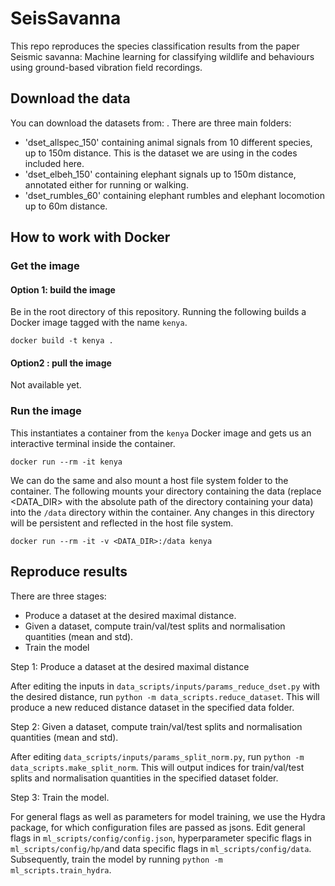 # SeisSavanna

This repo reproduces the species classification results from the paper Seismic savanna: Machine learning for classifying wildlife and behaviours using ground-based vibration field recordings.

## Download the data 

You can download the datasets from: . There are three main folders:
- 'dset_allspec_150' containing animal signals from 10 different species, up to 150m distance. This is the dataset we are using in the codes included here.
- 'dset_elbeh_150' containing elephant signals up to 150m distance, annotated either for running or walking.
- 'dset_rumbles_60' containing elephant rumbles and elephant locomotion up to 60m distance.

## How to work with Docker

### Get the image
#### Option 1: build the image

Be in the root directory of this repository. Running the following builds a Docker image tagged with the name `kenya`.

```
docker build -t kenya .
```

#### Option2 : pull the image

Not available yet.

### Run the image

This instantiates a container from the `kenya` Docker image and gets us an interactive terminal inside the container.
```
docker run --rm -it kenya
```

We can do the same and also mount a host file system folder to the container. The following mounts your directory  containing the data (replace <DATA_DIR> with the absolute path of the directory containing your data) into the `/data` directory within the container. Any changes in this directory will be persistent and reflected in the host file system.

```
docker run --rm -it -v <DATA_DIR>:/data kenya
```

## Reproduce results

There are three stages:
- Produce a dataset at the desired maximal distance.
- Given a dataset, compute train/val/test splits and normalisation quantities (mean and std).
- Train the model

Step 1: Produce a dataset at the desired maximal distance

After editing the inputs in ```data_scripts/inputs/params_reduce_dset.py``` with the desired distance, run ```python -m data_scripts.reduce_dataset```. This will produce a new reduced distance dataset in the specified data folder.

Step 2: Given a dataset, compute train/val/test splits and normalisation quantities (mean and std).

After editing ```data_scripts/inputs/params_split_norm.py```, run ```python -m data_scripts.make_split_norm```. This will output indices for train/val/test splits and normalisation quantities in the specified dataset folder.

Step 3: Train the model.

For general flags as well as parameters for model training, we use the Hydra package, for which configuration files are passed as jsons. Edit general flags in ```ml_scripts/config/config.json```, hyperparameter specific flags in ```ml_scripts/config/hp/```and data specific flags in ```ml_scripts/config/data```. Subsequently, train the model by running ```python -m ml_scripts.train_hydra```. 




